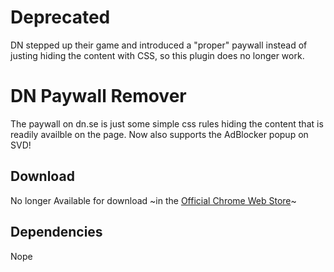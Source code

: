 # Deprecated
DN stepped up their game and introduced a "proper" paywall instead of justing hiding the content with CSS, so this plugin does no longer work.

# DN Paywall Remover
The paywall on dn.se is just some simple css rules hiding the content that is readily availble on the page. Now also supports the AdBlocker popup on SVD!

## Download
No longer Available for download ~in the [Official Chrome Web Store](https://chrome.google.com/webstore/detail/dn-paywall-remover/coonjjochnmdpalhaomhmeckmdlhednm?authuser=1)~

## Dependencies
Nope
